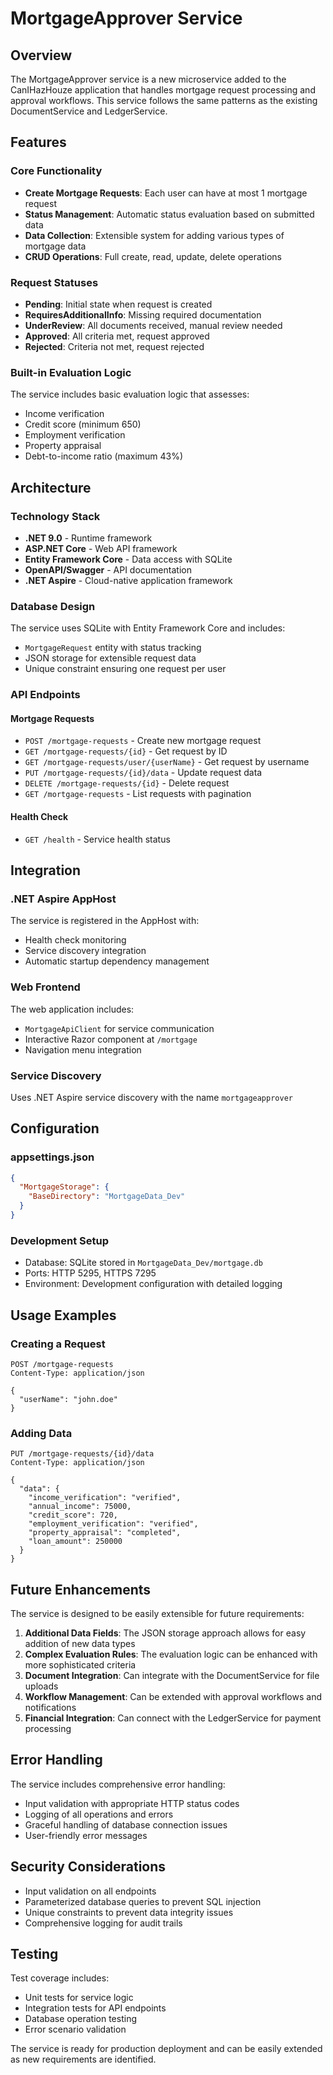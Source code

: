 # MortgageApprover Service

## Overview

The MortgageApprover service is a new microservice added to the CanIHazHouze application that handles mortgage request processing and approval workflows. This service follows the same patterns as the existing DocumentService and LedgerService.

## Features

### Core Functionality
- **Create Mortgage Requests**: Each user can have at most 1 mortgage request
- **Status Management**: Automatic status evaluation based on submitted data
- **Data Collection**: Extensible system for adding various types of mortgage data
- **CRUD Operations**: Full create, read, update, delete operations

### Request Statuses
- **Pending**: Initial state when request is created
- **RequiresAdditionalInfo**: Missing required documentation
- **UnderReview**: All documents received, manual review needed
- **Approved**: All criteria met, request approved
- **Rejected**: Criteria not met, request rejected

### Built-in Evaluation Logic
The service includes basic evaluation logic that assesses:
- Income verification
- Credit score (minimum 650)
- Employment verification  
- Property appraisal
- Debt-to-income ratio (maximum 43%)

## Architecture

### Technology Stack
- **.NET 9.0** - Runtime framework
- **ASP.NET Core** - Web API framework
- **Entity Framework Core** - Data access with SQLite
- **OpenAPI/Swagger** - API documentation
- **.NET Aspire** - Cloud-native application framework

### Database Design
The service uses SQLite with Entity Framework Core and includes:
- `MortgageRequest` entity with status tracking
- JSON storage for extensible request data
- Unique constraint ensuring one request per user

### API Endpoints

#### Mortgage Requests
- `POST /mortgage-requests` - Create new mortgage request
- `GET /mortgage-requests/{id}` - Get request by ID
- `GET /mortgage-requests/user/{userName}` - Get request by username
- `PUT /mortgage-requests/{id}/data` - Update request data
- `DELETE /mortgage-requests/{id}` - Delete request
- `GET /mortgage-requests` - List requests with pagination

#### Health Check
- `GET /health` - Service health status

## Integration

### .NET Aspire AppHost
The service is registered in the AppHost with:
- Health check monitoring
- Service discovery integration
- Automatic startup dependency management

### Web Frontend
The web application includes:
- `MortgageApiClient` for service communication
- Interactive Razor component at `/mortgage`
- Navigation menu integration

### Service Discovery
Uses .NET Aspire service discovery with the name `mortgageapprover`

## Configuration

### appsettings.json
```json
{
  "MortgageStorage": {
    "BaseDirectory": "MortgageData_Dev"
  }
}
```

### Development Setup
- Database: SQLite stored in `MortgageData_Dev/mortgage.db`
- Ports: HTTP 5295, HTTPS 7295
- Environment: Development configuration with detailed logging

## Usage Examples

### Creating a Request
```http
POST /mortgage-requests
Content-Type: application/json

{
  "userName": "john.doe"
}
```

### Adding Data
```http
PUT /mortgage-requests/{id}/data
Content-Type: application/json

{
  "data": {
    "income_verification": "verified",
    "annual_income": 75000,
    "credit_score": 720,
    "employment_verification": "verified",
    "property_appraisal": "completed",
    "loan_amount": 250000
  }
}
```

## Future Enhancements

The service is designed to be easily extensible for future requirements:

1. **Additional Data Fields**: The JSON storage approach allows for easy addition of new data types
2. **Complex Evaluation Rules**: The evaluation logic can be enhanced with more sophisticated criteria
3. **Document Integration**: Can integrate with the DocumentService for file uploads
4. **Workflow Management**: Can be extended with approval workflows and notifications
5. **Financial Integration**: Can connect with the LedgerService for payment processing

## Error Handling

The service includes comprehensive error handling:
- Input validation with appropriate HTTP status codes
- Logging of all operations and errors
- Graceful handling of database connection issues
- User-friendly error messages

## Security Considerations

- Input validation on all endpoints
- Parameterized database queries to prevent SQL injection
- Unique constraints to prevent data integrity issues
- Comprehensive logging for audit trails

## Testing

Test coverage includes:
- Unit tests for service logic
- Integration tests for API endpoints
- Database operation testing
- Error scenario validation

The service is ready for production deployment and can be easily extended as new requirements are identified.
